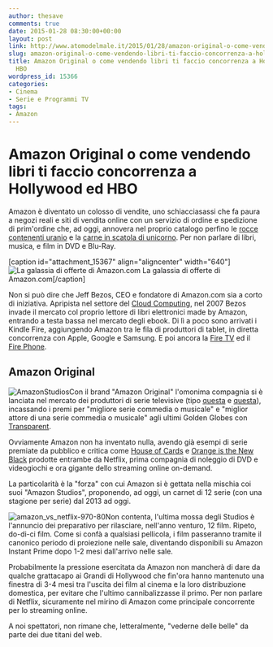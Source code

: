 ```yaml
---
author: thesave
comments: true
date: 2015-01-28 08:30:00+00:00
layout: post
link: http://www.atomodelmale.it/2015/01/28/amazon-original-o-come-vendendo-libri-ti-faccio-concorrenza-a-hollywood-ed-hbo/
slug: amazon-original-o-come-vendendo-libri-ti-faccio-concorrenza-a-hollywood-ed-hbo
title: Amazon Original o come vendendo libri ti faccio concorrenza a Hollywood ed
  HBO
wordpress_id: 15366
categories:
- Cinema
- Serie e Programmi TV
tags:
- Amazon
---
```


# Amazon Original o come vendendo libri ti faccio concorrenza a Hollywood ed HBO



Amazon è diventato un colosso di vendite, uno schiacciasassi che fa paura a negozi reali e siti di vendita online con un servizio di ordine e spedizione di prim'ordine che, ad oggi, annovera nel proprio catalogo perfino le [rocce contenenti uranio](http://www.amazon.com/Uranium-Ore/dp/B000796XXM/) e la [carne in scatola di unicorno](http://www.amazon.com/gp/product/B004CRYE2C/). Per non parlare di libri, musica, e film in DVD e Blu-Ray.

[caption id="attachment_15367" align="aligncenter" width="640"]![La galassia di offerte di Amazon.com](http://www.atomodelmale.it/wp-content/uploads/2015/01/amazon-products-1024x369.png) La galassia di offerte di Amazon.com[/caption]

Non si può dire che Jeff Bezos, CEO e fondatore di Amazon.com sia a corto di iniziativa. Apripista nel settore del [Cloud Computing](http://aws.amazon.com/), nel 2007 Bezos invade il mercato col proprio lettore di libri elettronici made by Amazon, entrando a testa bassa nel mercato degli ebook. Di lì a poco sono arrivati i Kindle Fire, aggiungendo Amazon tra le fila di produttori di tablet, in diretta concorrenza con Apple, Google e Samsung. E poi ancora la [Fire TV](http://www.amazon.com/gp/product/B00CX5P8FC/) ed il [Fire Phone](http://www.amazon.com/dp/B00OC0USA6).



## Amazon Original



![AmazonStudios](http://www.atomodelmale.it/wp-content/uploads/2015/01/AmazonStudios.jpg)Con il brand "Amazon Original" l'omonima compagnia si è lanciata nel mercato dei produttori di serie televisive (tipo [questa](http://wp.me/pl33w-3ZC) e [questa](http://wp.me/pl33w-3ZH)), incassando i premi per "migliore serie commedia o musicale" e "miglior attore di una serie commedia o musicale" agli ultimi Golden Globes con [Transparent](http://it.wikipedia.org/wiki/Transparent).

Ovviamente Amazon non ha inventato nulla, avendo già esempi di serie premiate da pubblico e critica come [House of Cards](http://it.wikipedia.org/wiki/House_of_Cards_-_Gli_intrighi_del_potere) e [Orange is the New Black](http://en.wikipedia.org/wiki/Orange_Is_the_New_Black) prodotte entrambe da Netflix, prima compagnia di noleggio di DVD e videogiochi e ora gigante dello streaming online on-demand.

La particolarità è la "forza" con cui Amazon si è gettata nella mischia coi suoi "Amazon Studios", proponendo, ad oggi, un carnet di 12 serie (con una stagione per serie) dal 2013 ad oggi.

![amazon_vs_netflix-970-80](http://www.atomodelmale.it/wp-content/uploads/2015/01/amazon_vs_netflix-970-80-300x169.png)Non contenta, l'ultima mossa degli Studios è l'annuncio dei preparativo per rilasciare, nell'anno venturo, 12 film. Ripeto, do-di-ci film. Come si confà a qualsiasi pellicola, i film passeranno tramite il canonico periodo di proiezione nelle sale, diventando disponibili su Amazon Instant Prime dopo 1-2 mesi dall'arrivo nelle sale.

Probabilmente la pressione esercitata da Amazon non mancherà di dare da qualche grattacapo ai Grandi di Hollywood che fin'ora hanno mantenuto una finestra di 3-4 mesi tra l'uscita dei film al cinema e la loro distribuzione domestica, per evitare che l'ultimo cannibalizzasse il primo. Per non parlare di Netflix, sicuramente nel mirino di Amazon come principale concorrente per lo streaming online.

A noi spettatori, non rimane che, letteralmente, "vederne delle belle" da parte dei due titani del web.
